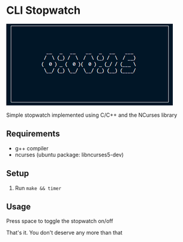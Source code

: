 # CLI Stopwatch

![timer preview](/assets/timer-preview.png)

Simple stopwatch implemented using C/C++ and the NCurses library

## Requirements
- g++ compiler
- ncurses (ubuntu package: libncurses5-dev)

## Setup
1. Run `make && timer`

## Usage
Press space to toggle the stopwatch on/off

That's it. You don't deserve any more than that
